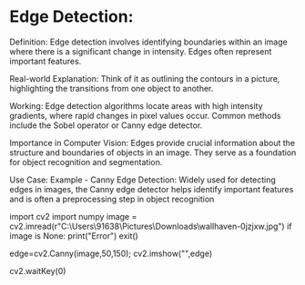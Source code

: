 # Edge Detection:

Definition:
Edge detection involves identifying boundaries within an image where there is a significant change in intensity. Edges often represent important features.

Real-world Explanation:
Think of it as outlining the contours in a picture, highlighting the transitions from one object to another.

Working:
Edge detection algorithms locate areas with high intensity gradients, where rapid changes in pixel values occur. Common methods include the Sobel operator or Canny edge detector.

Importance in Computer Vision:
Edges provide crucial information about the structure and boundaries of objects in an image. They serve as a foundation for object recognition and segmentation.

Use Case:
Example - Canny Edge Detection: Widely used for detecting edges in images, the Canny edge detector helps identify important features and is often a preprocessing step in object recognition

import cv2
import numpy
image = cv2.imread(r"C:\Users\91638\Pictures\Downloads\wallhaven-0jzjxw.jpg")
if image is None:
    print("Error")
    exit()

edge=cv2.Canny(image,50,150);
cv2.imshow("",edge)

cv2.waitKey(0)
